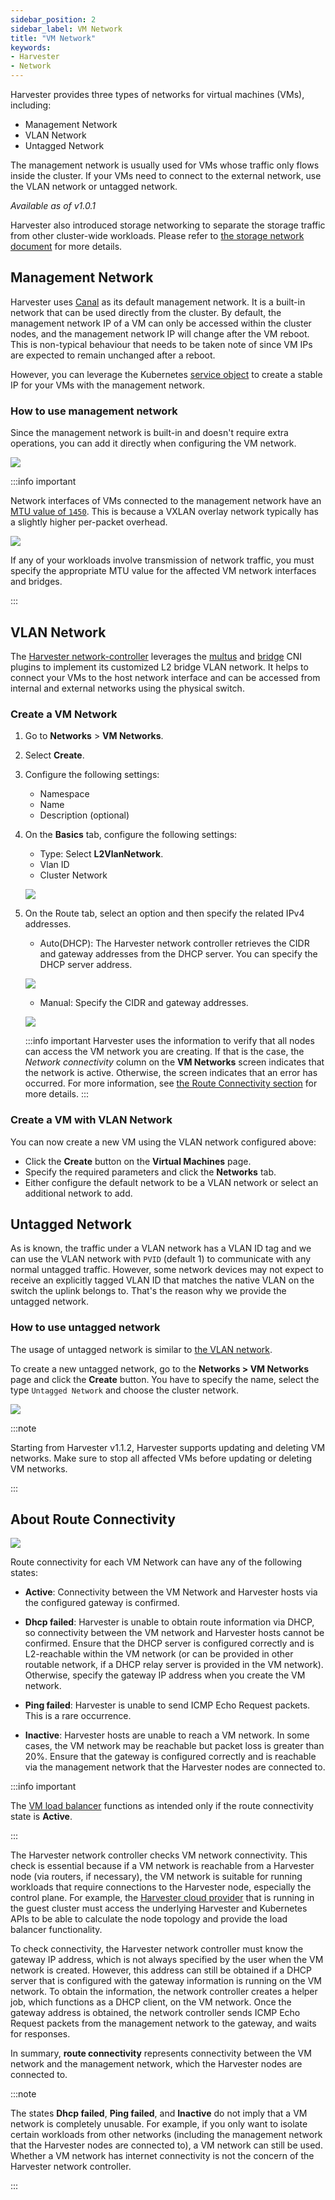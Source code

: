 ```yaml
---
sidebar_position: 2
sidebar_label: VM Network
title: "VM Network"
keywords:
- Harvester
- Network
---
```


<head>
  <link rel="canonical" href="https://docs.harvesterhci.io/v1.1/networking/harvester-network"/>
</head>

Harvester provides three types of networks for virtual machines (VMs), including:

- Management Network
- VLAN Network
- Untagged Network

The management network is usually used for VMs whose traffic only flows inside the cluster. If your VMs need to connect to the external network, use the VLAN network or untagged network.

_Available as of v1.0.1_

Harvester also introduced storage networking to separate the storage traffic from other cluster-wide workloads. Please refer to [the storage network document](../advanced/storagenetwork.md) for more details.


## Management Network
Harvester uses [Canal](https://projectcalico.docs.tigera.io/getting-started/kubernetes/flannel/flannel) as its default management network. It is a built-in network that can be used directly from the cluster.
By default, the management network IP of a VM can only be accessed within the cluster nodes, and the management network IP will change after the VM reboot. This is non-typical behaviour that needs to be taken note of since VM IPs are expected to remain unchanged after a reboot.

However, you can leverage the Kubernetes [service object](https://kubevirt.io/user-guide/virtual_machines/service_objects/) to create a stable IP for your VMs with the management network.

### How to use management network
Since the management network is built-in and doesn't require extra operations, you can add it directly when configuring the VM network.

![](/img/v1.2/networking/management-network.png)

:::info important

Network interfaces of VMs connected to the management network have an [MTU value of `1450`](https://docs.tigera.io/calico/latest/networking/configuring/mtu#determine-mtu-size). This is because a VXLAN overlay network typically has a slightly higher per-packet overhead.

![](/img/v1.3/networking/management-network-mtu.png)

If any of your workloads involve transmission of network traffic, you must specify the appropriate MTU value for the affected VM network interfaces and bridges.

:::

## VLAN Network

The [Harvester network-controller](https://github.com/harvester/harvester-network-controller) leverages the [multus](https://github.com/k8snetworkplumbingwg/multus-cni) and [bridge](https://www.cni.dev/plugins/current/main/bridge/) CNI plugins to implement its customized L2 bridge VLAN network. It helps to connect your VMs to the host network interface and can be accessed from internal and external networks using the physical switch.

### Create a VM Network

1. Go to **Networks** > **VM Networks**. 

1. Select **Create**. 

1. Configure the following settings: 

    - Namespace 
    - Name 
    - Description (optional) 

1. On the **Basics** tab, configure the following settings: 

    - Type: Select **L2VlanNetwork**.
    - Vlan ID 
    - Cluster Network 

    ![](/img/v1.2/networking/create-vlan-network.png)

1. On the Route tab, select an option and then specify the related IPv4 addresses.

    - Auto(DHCP): The Harvester network controller retrieves the CIDR and gateway addresses from the DHCP server. You can specify the DHCP server address. 

    ![](/img/v1.2/networking/create-network-auto.png)

    - Manual: Specify the CIDR and gateway addresses. 

    ![](/img/v1.2/networking/create-network-manual.png)

    :::info important
    Harvester uses the information to verify that all nodes can access the VM network you are creating. If that is the case, the *Network connectivity* column on the **VM Networks** screen indicates that the network is active. Otherwise, the screen indicates that an error has occurred. For more information, see [the Route Connectivity section](#about-route-connectivity) for more details.
    :::

### Create a VM with VLAN Network
You can now create a new VM using the VLAN network configured above:

- Click the **Create** button on the **Virtual Machines** page.
- Specify the required parameters and click the **Networks** tab.
- Either configure the default network to be a VLAN network or select an additional network to add.

## Untagged Network

As is known, the traffic under a VLAN network has a VLAN ID tag and we can use the VLAN network with `PVID` (default 1) to communicate with any normal untagged traffic. However, some network devices may not expect to receive an explicitly tagged VLAN ID that matches the native VLAN on the switch the uplink belongs to. That's the reason why we provide the untagged network.

### How to use untagged network
The usage of untagged network is similar to [the VLAN network](./harvester-network.md#how-to-use-vlan-network).

To create a new untagged network, go to the **Networks > VM Networks** page and click the **Create** button. You have to specify the name, select the type `Untagged Network` and choose the cluster network.

![](/img/v1.2/networking/create-untagged-network.png)

:::note

Starting from Harvester v1.1.2, Harvester supports updating and deleting VM networks. Make sure to stop all affected VMs before updating or deleting VM networks.

:::

## About Route Connectivity

![](/img/v1.3/networking/route-connectivity.png)

Route connectivity for each VM Network can have any of the following states:

- **Active**: Connectivity between the VM Network and Harvester hosts via the configured gateway is confirmed.

- **Dhcp failed**: Harvester is unable to obtain route information via DHCP, so connectivity between the VM network and Harvester hosts cannot be confirmed. Ensure that the DHCP server is configured correctly and is L2-reachable within the VM network (or can be provided in other routable network, if a DHCP relay server is provided in the VM network). Otherwise, specify the gateway IP address when you create the VM network.

- **Ping failed**: Harvester is unable to send ICMP Echo Request packets. This is a rare occurrence.

- **Inactive**: Harvester hosts are unable to reach a VM network. In some cases, the VM network may be reachable but packet loss is greater than 20%. Ensure that the gateway is configured correctly and is reachable via the management network that the Harvester nodes are connected to.

:::info important

The [VM load balancer](./loadbalancer#vm-load-balancer) functions as intended only if the route connectivity state is **Active**.

:::

The Harvester network controller checks VM network connectivity. This check is essential because if a VM network is reachable from a Harvester node (via routers, if necessary), the VM network is suitable for running workloads that require connections to the Harvester node, especially the control plane. For example, the [Harvester cloud provider](../rancher/cloud-provider.md) that is running in the guest cluster must access the underlying Harvester and Kubernetes APIs to be able to calculate the node topology and provide the load balancer functionality.

To check connectivity, the Harvester network controller must know the gateway IP address, which is not always specified by the user when the VM network is created. However, this address can still be obtained if a DHCP server that is configured with the gateway information is running on the VM network. To obtain the information, the network controller creates a helper job, which functions as a DHCP client, on the VM network. Once the gateway address is obtained, the network controller sends ICMP Echo Request packets from the management network to the gateway, and waits for responses.

In summary, **route connectivity** represents connectivity between the VM network and the management network, which the Harvester nodes are connected to.

:::note

The states **Dhcp failed**, **Ping failed**, and **Inactive** do not imply that a VM network is completely unusable. For example, if you only want to isolate certain workloads from other networks (including the management network that the Harvester nodes are connected to), a VM network can still be used. Whether a VM network has internet connectivity is not the concern of the Harvester network controller.

:::
